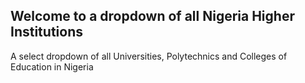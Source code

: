 ## Welcome to a dropdown of all Nigeria Higher Institutions

A select dropdown of all Universities, Polytechnics and Colleges of Education in Nigeria